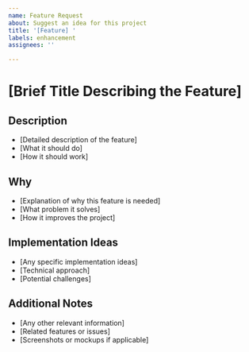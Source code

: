 ```yaml
---
name: Feature Request
about: Suggest an idea for this project
title: '[Feature] '
labels: enhancement
assignees: ''

---
```


# [Brief Title Describing the Feature]

## Description
- [Detailed description of the feature]
- [What it should do]
- [How it should work]

## Why
- [Explanation of why this feature is needed]
- [What problem it solves]
- [How it improves the project]

## Implementation Ideas
- [Any specific implementation ideas]
- [Technical approach]
- [Potential challenges]

## Additional Notes
- [Any other relevant information]
- [Related features or issues]
- [Screenshots or mockups if applicable]

